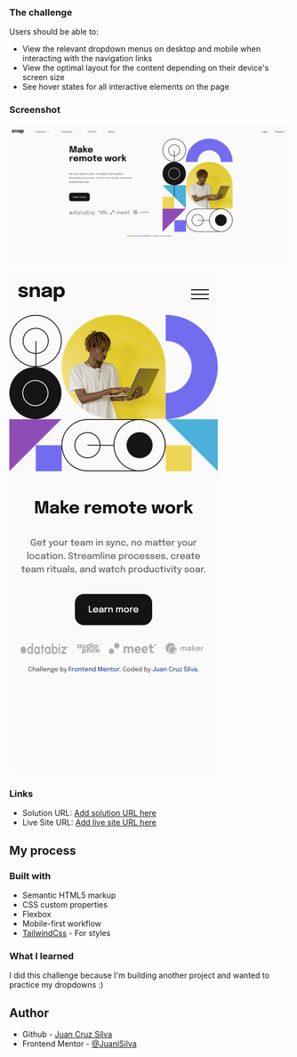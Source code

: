 ### The challenge

Users should be able to:

- View the relevant dropdown menus on desktop and mobile when interacting with the navigation links
- View the optimal layout for the content depending on their device's screen size
- See hover states for all interactive elements on the page

### Screenshot

![Desktop Version](./images/desktop-version.png)

![Mobile Version](./images/mobile-version.png)
### Links

- Solution URL: [Add solution URL here](https://github.com/JuaniSilva/Intro-Section-FEM)
- Live Site URL: [Add live site URL here](https://your-live-site-url.com)

## My process

### Built with

- Semantic HTML5 markup
- CSS custom properties
- Flexbox
- Mobile-first workflow
- [TailwindCss](https://tailwindcss.com/) - For styles

### What I learned

I did this challenge because I'm building another project and wanted to practice my dropdowns :)

## Author

- Github - [Juan Cruz Silva](https://github.com/JuaniSilva)
- Frontend Mentor - [@JuaniSilva](https://www.frontendmentor.io/profile/JuaniSilva)


